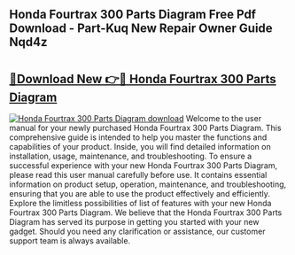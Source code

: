 ## Honda Fourtrax 300 Parts Diagram Free Pdf Download - Part-Kuq New Repair Owner Guide Nqd4z

# <h2><a href="http://dfu7sg.blite.top/?on=Honda+Fourtrax+300+Parts+Diagram">🔗Download New 👉🔴 Honda Fourtrax 300 Parts Diagram</a></h2>

[![Honda Fourtrax 300 Parts Diagram download](https://i.imgur.com/lujVjoI.png)](http://dfu7sg.blite.top/?on=Honda+Fourtrax+300+Parts+Diagram)
Welcome to the user manual for your newly purchased Honda Fourtrax 300 Parts Diagram. This comprehensive guide is intended to help you master the functions and capabilities of your product. Inside, you will find detailed information on installation, usage, maintenance, and troubleshooting. To ensure a successful experience with your new Honda Fourtrax 300 Parts Diagram, please read this user manual carefully before use. It contains essential information on product setup, operation, maintenance, and troubleshooting, ensuring that you are able to use the product effectively and efficiently. Explore the limitless possibilities of list of features with your new Honda Fourtrax 300 Parts Diagram. We believe that the Honda Fourtrax 300 Parts Diagram has served its purpose in getting you started with your new gadget. Should you need any clarification or assistance, our customer support team is always available.
